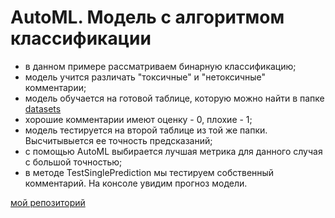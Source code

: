 # AutoML. Модель с алгоритмом классификации
* в данном примере рассматриваем бинарную классификацию;
* модель учится различать "токсичные" и "нетоксичные" комментарии;
* модель обучается на готовой таблице, которую можно найти в папке [datasets](https://github.com/SpaciSoxrani/UDV-Summer-School-2021/tree/add-object-detection/tasks/Smirnova_Anastasiya_AutoML(regression_and_classification)/AutoML_BinaryClassification/AutoMLApp/datasets)
* хорошие комментарии имеют оценку - 0, плохие - 1;
* модель тестируется на второй таблице из той же папки. Высчитывыется ее точность предсказаний;
* с помощью AutoML выбирается лучшая метрика для данного случая с большой точностью;
* в методе TestSinglePrediction мы тестируем собственный комментарий. На консоле увидим прогноз модели.

[мой репозиторий](https://github.com/SpaciSoxrani/AutoMLApp_BinaryClassification)
